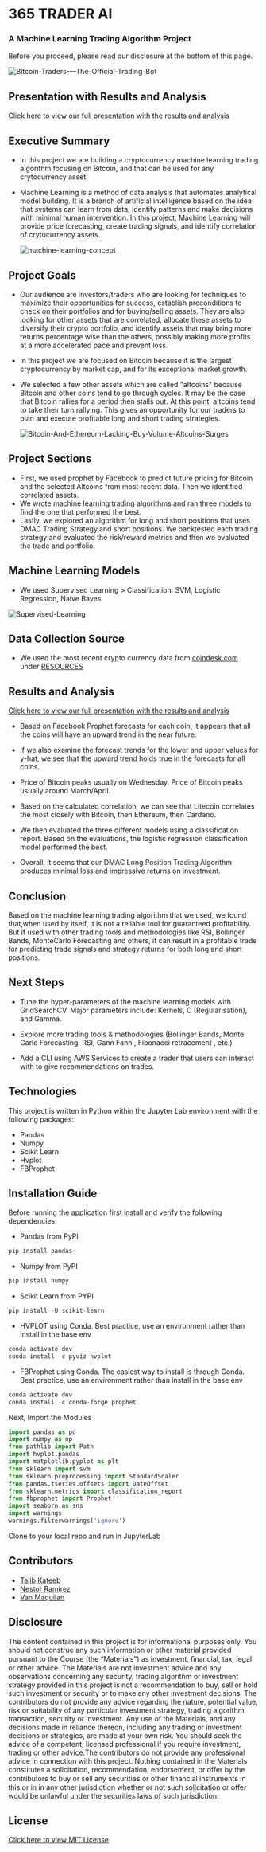 # 365 TRADER AI


### A Machine Learning Trading Algorithm Project

Before you proceed, please read our disclosure at the bottom of this page.



   ![Bitcoin-Traders-–-The-Official-Trading-Bot](https://user-images.githubusercontent.com/80144026/125231211-2c844a00-e28f-11eb-9f95-b3c4a9ba0832.png)


## Presentation with Results and Analysis

[Click here to view our full presentation with the results and analysis](https://prezi.com/view/lmdvi3ffayMKfw1AQl3Q/)

## Executive Summary

* In this project we are building a cryptocurrency machine learning trading algorithm focusing on Bitcoin, and that can be used for any crytocurrency asset.
* Machine Learning is a method of data analysis that automates analytical model building. It is a branch of artificial intelligence based on the idea that systems can learn from data, identify patterns and make decisions with minimal human intervention. In this project, Machine Learning will provide price forecasting, create trading signals, and identify correlation of crytocurrency assets.

     ![machine-learning-concept](https://user-images.githubusercontent.com/80144026/125231252-41f97400-e28f-11eb-8869-009c19b65870.jpg)


## Project Goals 

* Our audience are investors/traders who are looking for techniques to maximize their opportunities for success, establish preconditions to check on their portfolios and for buying/selling assets. They are also looking for other assets that are correlated, allocate these assets to diversify their crypto portfolio, and identify assets that may bring more returns percentage wise than the others, possibly making more profits at a more accelerated pace and prevent loss.

* In this project we are focused on Bitcoin because it is the largest cryptocurrency by market cap, and for its exceptional market growth. 

* We selected a few other assets which are called "altcoins" because Bitcoin and other coins tend to go through cycles. It may be the case that Bitcoin rallies for a period then stalls out. At this point, altcoins tend to take their turn rallying. This gives an opportunity for our traders to plan and execute profitable long and short trading strategies.

    ![Bitcoin-And-Ethereum-Lacking-Buy-Volume-Altcoins-Surges](https://user-images.githubusercontent.com/80144026/125237852-31e79180-e29b-11eb-9c6d-d02d1bb63bb3.png)





## Project Sections

* First, we used prophet by Facebook to predict future pricing for Bitcoin and the selected Altcoins from most recent data. Then we identified correlated assets.
* We wrote machine learning trading algorithms and ran three models to find the one that performed the best.
* Lastly, we explored an algorithm for long and short positions that uses DMAC Trading Strategy,and short positions. We backtested each trading strategy and evaluated the risk/reward metrics and then we evaluated the trade and portfolio.


## Machine Learning Models
* We used Supervised Learning > Classification: SVM, Logistic Regression, Naive Bayes

![Supervised-Learning](https://user-images.githubusercontent.com/80144026/125231479-acaaaf80-e28f-11eb-838f-d0a29a4dd597.jpg)


## Data Collection Source
* We used the most recent crypto currency data from [coindesk.com](coindesk.com) under [RESOURCES](https://github.com/talibkateeb/Crypto-Forecast-Trader/tree/main/data) 


## Results and Analysis 

[Click here to view our full presentation with the results and analysis](https://prezi.com/view/lmdvi3ffayMKfw1AQl3Q/)

* Based on Facebook Prophet forecasts for each coin, it appears that all the coins will have an upward trend in the near future.

* If we also examine the forecast trends for the lower and upper values for y-hat, we see that the upward trend holds true in the forecasts for all coins.

* Price of Bitcoin peaks usually on Wednesday. Price of Bitcoin peaks usually around March/April.

* Based on the calculated correlation, we can see that Litecoin correlates the most closely with Bitcoin, then Ethereum, then Cardano. 

* We then evaluated the three different models using a classification report. Based on the evaluations, the logistic regression classification model performed the best. 

*  Overall, it seems that our DMAC Long Position Trading Algorithm produces minimal loss and impressive returns on investment.

## Conclusion

Based on the machine learning trading algorithm that we used, we found that,when used by itself, it is not a reliable tool for guaranteed profitability. But if used with other trading tools and methodologies like RSI, Bollinger Bands, MonteCarlo Forecasting and others, it can result in a profitable trade for predicting trade signals and strategy returns for both long and short positions.

## Next Steps

* Tune the hyper-parameters of the machine learning models with GridSearchCV. Major parameters include: Kernels, C (Regularisation), and Gamma.

* Explore more trading tools &  methodologies (Bollinger Bands, Monte Carlo Forecasting, RSI,  Gann Fann , Fibonacci retracement , etc.)

* Add a CLI using AWS Services to create a trader that users can interact with to give recommendations on trades.


## Technologies

This project is written in Python within the Jupyter Lab environment with the following packages:

* Pandas
* Numpy
* Scikit Learn
* Hvplot
* FBProphet


## Installation Guide
Before running the application first install and verify the following dependencies:

* Pandas from PyPI
```python
pip install pandas
```
* Numpy from PyPI
```python
pip install numpy
```
* Scikit Learn from PYPI
```python
pip install -U scikit-learn
```
* HVPLOT using Conda. Best practice, use an environment rather than install in the base env
 ```python
 conda activate dev 
 conda install -c pyviz hvplot 
```
* FBProphet using Conda. The easiest way to install is through Conda. Best practice, use an environment rather than install in the base env
 ```python
 conda activate dev 
 conda install -c conda-forge prophet
```

Next, Import the Modules

 ```python
import pandas as pd
import numpy as np
from pathlib import Path
import hvplot.pandas
import matplotlib.pyplot as plt
from sklearn import svm
from sklearn.preprocessing import StandardScaler
from pandas.tseries.offsets import DateOffset
from sklearn.metrics import classification_report
from fbprophet import Prophet
import seaborn as sns
import warnings
warnings.filterwarnings('ignore')
```
Clone to your local repo and run in JupyterLab


## Contributors

* [Talib Kateeb](https://github.com/talibkateeb)
* [Nestor Ramirez](https://github.com/nestor39)
* [Van Maquilan](https://github.com/VanMSM)

## Disclosure

The content contained in this project is for informational purposes only. You should not construe any such information or other material provided pursuant to the Course (the “Materials”) as investment, ﬁnancial, tax, legal or other advice. The Materials are not investment advice and any observations concerning any security, trading algorithm or investment strategy provided in this project is not a recommendation to buy, sell or hold such investment or security or to make any other investment decisions. The contributors do not provide any advice regarding the nature, potential value, risk or suitability of any particular investment strategy, trading algorithm, transaction, security or investment. Any use of the Materials, and any decisions made in reliance thereon, including any trading or investment decisions or strategies, are made at your own risk. You should seek the advice of a competent, licensed professional if you require investment, trading or other advice.The contributors do not provide any professional advice in connection with this project. Nothing contained in the Materials constitutes a solicitation, recommendation, endorsement, or offer by the contributors to buy or sell any securities or other ﬁnancial instruments in this or in in any other jurisdiction whether or not such solicitation or offer would be unlawful under the securities laws of such jurisdiction.


## License


[Click here to view MIT License](https://github.com/talibkateeb/Crypto-Forecast-Trader/blob/main/LICENSE)



